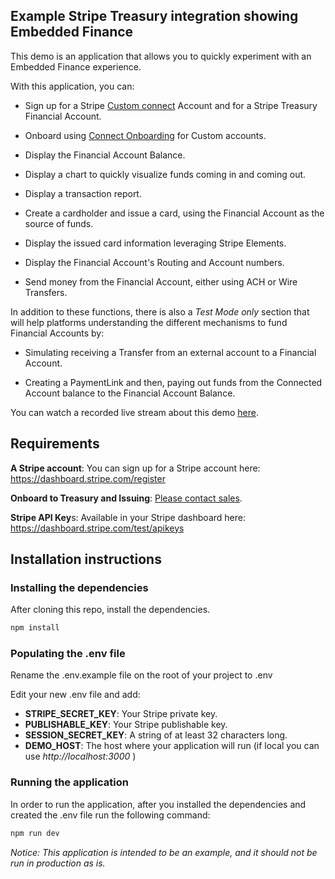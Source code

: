 ## Example Stripe Treasury integration showing Embedded Finance


This demo is an application that allows you to quickly experiment with an
Embedded Finance experience.


With this application, you can:

- Sign up for a Stripe [Custom connect](https://stripe.com/docs/connect/custom-accounts) Account and for a Stripe Treasury Financial Account.

- Onboard using [Connect Onboarding](https://stripe.com/docs/connect/connect-onboarding) for Custom accounts.

- Display the Financial Account Balance.

- Display a chart to quickly visualize funds coming in and coming out.

- Display a transaction report.

- Create a cardholder and issue a card, using the Financial Account as the source of funds.

- Display the issued card information leveraging Stripe Elements.

- Display the Financial Account's Routing and Account numbers.

- Send money from the Financial Account, either using ACH or Wire Transfers.



In addition to these functions, there is also a *Test Mode only* section that will help platforms understanding the different mechanisms to fund Financial Accounts by:


- Simulating receiving a Transfer from an external account to a Financial Account.

- Creating a PaymentLink and then, paying out funds from the Connected Account balance to the Financial Account Balance.


You can watch a recorded live stream about this demo [here](https://www.youtube.com/watch?v=2MiMFJ9c4t8).


## Requirements



**A Stripe account**: You can sign up for a Stripe account here: https://dashboard.stripe.com/register

**Onboard to Treasury and Issuing**: [Please contact sales](https://go.stripe.global/treasury-inquiry).

**Stripe API Key**s: Available in your Stripe dashboard here: https://dashboard.stripe.com/test/apikeys



## Installation instructions



### Installing the dependencies


After cloning this repo, install the dependencies.



```bash
npm install
```



### Populating the .env file

Rename the .env.example file on the root of your project to .env

Edit your new .env file and add:

- **STRIPE_SECRET_KEY**: Your Stripe private key.
- **PUBLISHABLE_KEY**: Your Stripe publishable key.
- **SESSION_SECRET_KEY**: A string of at least 32 characters long.
- **DEMO_HOST**: The host where your application will run (if local you can use *http://localhost:3000* )

### Running the application

In order to run the application, after you installed the dependencies and created the .env file run the following command:

```bash
npm run dev
```

*Notice: This application is intended to be an example, and it should not be run in production as is.*
